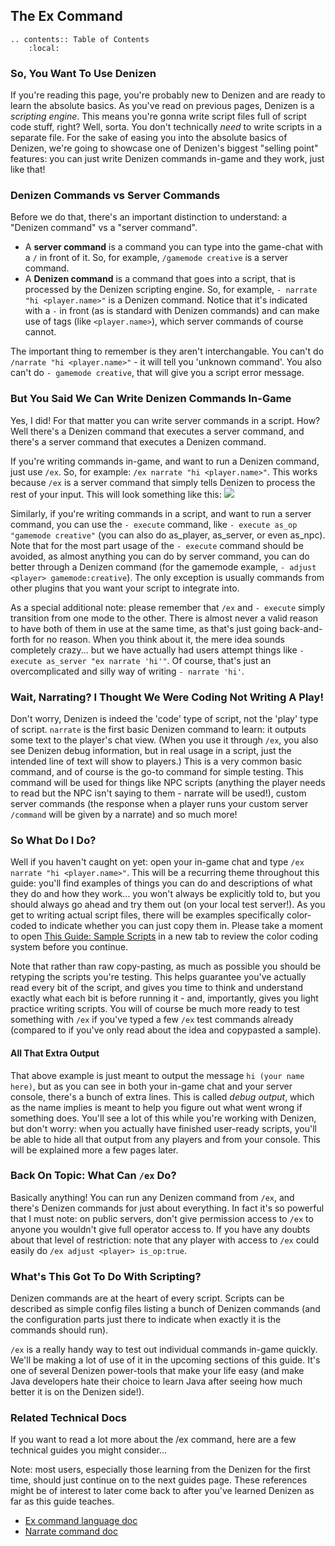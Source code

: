 The Ex Command
--------------

```eval_rst
.. contents:: Table of Contents
    :local:
```

### So, You Want To Use Denizen

If you're reading this page, you're probably new to Denizen and are ready to learn the absolute basics. As you've read on previous pages, Denizen is a *scripting engine*. This means you're gonna write script files full of script code stuff, right? Well, sorta. You don't technically *need* to write scripts in a separate file. For the sake of easing you into the absolute basics of Denizen, we're going to showcase one of Denizen's biggest "selling point" features: you can just write Denizen commands in-game and they work, just like that!

### Denizen Commands vs Server Commands

Before we do that, there's an important distinction to understand: a "Denizen command" vs a "server command".

- A **server command** is a command you can type into the game-chat with a `/` in front of it. So, for example, `/gamemode creative` is a server command.
- A **Denizen command** is a command that goes into a script, that is processed by the Denizen scripting engine. So, for example, `- narrate "hi <player.name>"` is a Denizen command. Notice that it's indicated with a `-` in front (as is standard with Denizen commands) and can make use of tags (like `<player.name>`), which server commands of course cannot.

The important thing to remember is they aren't interchangable. You can't do `/narrate "hi <player.name>"` - it will tell you 'unknown command'. You also can't do `- gamemode creative`, that will give you a script error message.

### But You Said We Can Write Denizen Commands In-Game

Yes, I did! For that matter you can write server commands in a script. How? Well there's a Denizen command that executes a server command, and there's a server command that executes a Denizen command.

If you're writing commands in-game, and want to run a Denizen command, just use `/ex`. So, for example: `/ex narrate "hi <player.name>"`. This works because `/ex` is a server command that simply tells Denizen to process the rest of your input. This will look something like this:
![](images/excommandnarrate.png)

Similarly, if you're writing commands in a script, and want to run a server command, you can use the `- execute` command, like `- execute as_op "gamemode creative"` <span class="parens">(you can also do as_player, as_server, or even as_npc)</span>. Note that for the most part usage of the `- execute` command should be avoided, as almost anything you can do by server command, you can do better through a Denizen command <span class="parens">(for the gamemode example, `- adjust <player> gamemode:creative`)</span>. The only exception is usually commands from other plugins that you want your script to integrate into.

As a special additional note: please remember that `/ex` and `- execute` simply transition from one mode to the other. There is almost never a valid reason to have both of them in use at the same time, as that's just going back-and-forth for no reason. When you think about it, the mere idea sounds completely crazy... but we have actually had users attempt things like `- execute as_server "ex narrate 'hi'"`. Of course, that's just an overcomplicated and silly way of writing `- narrate 'hi'`.

### Wait, Narrating? I Thought We Were Coding Not Writing A Play!

Don't worry, Denizen is indeed the 'code' type of script, not the 'play' type of script. `narrate` is the first basic Denizen command to learn: it outputs some text to the player's chat view. <span class="parens">(When you use it through `/ex`, you also see Denizen debug information, but in real usage in a script, just the intended line of text will show to players.)</span> This is a very common basic command, and of course is the go-to command for simple testing. This command will be used for things like NPC scripts <span class="parens">(anything the player needs to read but the NPC isn't saying to them - narrate will be used!)</span>, custom server commands <span class="parens">(the response when a player runs your custom server `/command` will be given by a narrate)</span> and so much more!

### So What Do I Do?

Well if you haven't caught on yet: open your in-game chat and type `/ex narrate "hi <player.name>"`. This will be a recurring theme throughout this guide: you'll find examples of things you can do and descriptions of what they do and how they work... you won't always be explicitly told to, but you should always go ahead and try them out (on your local test server!). As you get to writing actual script files, there will be examples specifically color-coded to indicate whether you can just copy them in. Please take a moment to open [This Guide: Sample Scripts](/guides/this-guide/sample-scripts) in a new tab to review the color coding system before you continue.

Note that rather than raw copy-pasting, as much as possible you should be retyping the scripts you're testing. This helps guarantee you've actually read every bit of the script, and gives you time to think and understand exactly what each bit is before running it - and, importantly, gives you light practice writing scripts. You will of course be much more ready to test something with `/ex` if you've typed a few `/ex` test commands already (compared to if you've only read about the idea and copypasted a sample).

#### All That Extra Output

That above example is just meant to output the message `hi (your name here)`, but as you can see in both your in-game chat and your server console, there's a bunch of extra lines. This is called *debug output*, which as the name implies is meant to help you figure out what went wrong if something does. You'll see a lot of this while you're working with Denizen, but don't worry: when you actually have finished user-ready scripts, you'll be able to hide all that output from any players and from your console. This will be explained more a few pages later.

### Back On Topic: What Can `/ex` Do?

Basically anything! You can run any Denizen command from `/ex`, and there's Denizen commands for just about everything. In fact it's so powerful that I must note: on public servers, don't give permission access to `/ex` to anyone you wouldn't give full operator access to. If you have any doubts about that level of restriction: note that any player with access to `/ex` could easily do `/ex adjust <player> is_op:true`.

### What's This Got To Do With Scripting?

Denizen commands are at the heart of every script. Scripts can be described as simple config files listing a bunch of Denizen commands <span class="parens">(and the configuration parts just there to indicate when exactly it is the commands should run)</span>.

`/ex` is a really handy way to test out individual commands in-game quickly. We'll be making a lot of use of it in the upcoming sections of this guide. It's one of several Denizen power-tools that make your life easy <span class="parens">(and make Java developers hate their choice to learn Java after seeing how much better it is on the Denizen side!)</span>.

### Related Technical Docs

If you want to read a lot more about the /ex command, here are a few technical guides you might consider...

Note: most users, especially those learning from the Denizen for the first time, should just continue on to the next guides page. These references might be of interest to later come back to after you've learned Denizen as far as this guide teaches.

- [Ex command language doc](https://meta.denizenscript.com/Docs/Languages/ex%20command)
- [Narrate command doc](https://meta.denizenscript.com/Docs/Commands/narrate)

